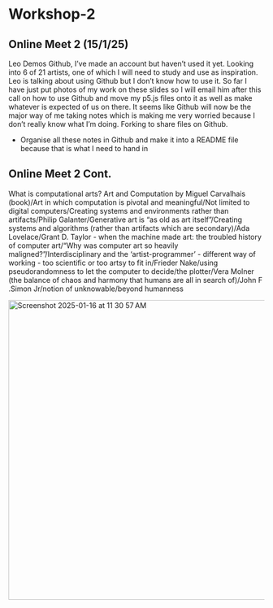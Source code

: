 # Workshop-2

## Online Meet 2 (15/1/25)
Leo Demos Github, I’ve made an account but haven’t used it yet. Looking into 6 of 21 artists, one of which I will need to study and use as inspiration. Leo is talking about using Github but I don’t know how to use it. So far I have just put photos of my work on these slides so I will email him after this call on how to use Github and move my p5.js files onto it as well as make whatever is expected of us on there. It seems like Github will now be the major way of me taking notes which is making me very worried because I don’t really know what I’m doing. Forking to share files on Github.
- Organise all these notes in Github and make it into a README file because that is what I need to hand in

## Online Meet 2 Cont.
What is computational arts? Art and Computation by Miguel Carvalhais (book)/Art in which computation is pivotal and meaningful/Not limited to digital computers/Creating systems and environments rather than artifacts/Philip Galanter/Generative art is “as old as art itself”/Creating systems and algorithms (rather than artifacts which are secondary)/Ada Lovelace/Grant D. Taylor - when the machine made art: the troubled history of computer art/“Why was computer art so heavily maligned?”/Interdisciplinary and the ‘artist-programmer’ - different way of working - too scientific or too artsy to fit in/Frieder Nake/using pseudorandomness to let the computer to decide/the plotter/Vera Molner (the balance of chaos and harmony that humans are all in search of)/John F .Simon Jr/notion of unknowable/beyond humanness

<img width="590" alt="Screenshot 2025-01-16 at 11 30 57 AM" src="https://github.com/user-attachments/assets/9b519955-7398-4dda-adf4-48bfe67ecfb8" />
